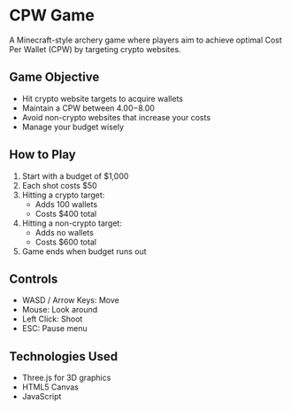 # CPW Game

A Minecraft-style archery game where players aim to achieve optimal Cost Per Wallet (CPW) by targeting crypto websites.

## Game Objective
- Hit crypto website targets to acquire wallets
- Maintain a CPW between $4.00-$8.00
- Avoid non-crypto websites that increase your costs
- Manage your budget wisely

## How to Play
1. Start with a budget of $1,000
2. Each shot costs $50
3. Hitting a crypto target:
   - Adds 100 wallets
   - Costs $400 total
4. Hitting a non-crypto target:
   - Adds no wallets
   - Costs $600 total
5. Game ends when budget runs out

## Controls
- WASD / Arrow Keys: Move
- Mouse: Look around
- Left Click: Shoot
- ESC: Pause menu

## Technologies Used
- Three.js for 3D graphics
- HTML5 Canvas
- JavaScript 